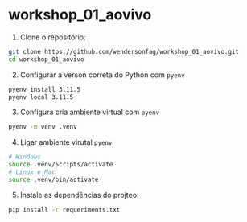 # workshop_01_aovivo

1. Clone o repositório:
```bash
git clone https://github.com/wendersonfag/workshop_01_aovivo.git
cd workshop_01_aovivo
```
2. Configurar a verson correta do Python com `pyenv`
```bash
pyenv install 3.11.5
pyenv local 3.11.5
```
3. Configura cria ambiente virtual com `pyenv`
```bash
pyenv -m venv .venv
```
4. Ligar ambiente virutal  `pyenv`
```bash
# Windows
source .venv/Scripts/activate
# Linux e Mac
source .venv/bin/activate
```
5. Instale as dependências do projteo:
```bash
pip install -r requeriments.txt
```

